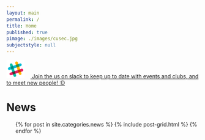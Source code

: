 ```yaml
---
layout: main
permalink: /
title: Home
published: true
pimage: ./images/cusec.jpg
subjectstyle: null
---
```


<div class="content-wrap">
  <a href="https://carletoncss.slack.com/signup" class="flex-center-align" target="_blank">
    <img src="./images/Slack-528.png" alt="Slack" height="48" width="48" style="margin-right:15px;">
    Join the us on slack to keep up to date with events and clubs, and to meet new people! :D
  </a>
	<div class='feed'>
		<h1 class='skinny-underline'>News</h1>
		<div class="tiles">
		<!--ul class="dash-list">
			{% for post in site.categories.news %}
				{% include post-list.html %}
			{% endfor %}
		</ul-->
    <ul class="dash-list">
			{% for post in site.categories.news %}
				{% include post-grid.html %}
			{% endfor %}
		</ul>
		</div>
    </div>
</div>
